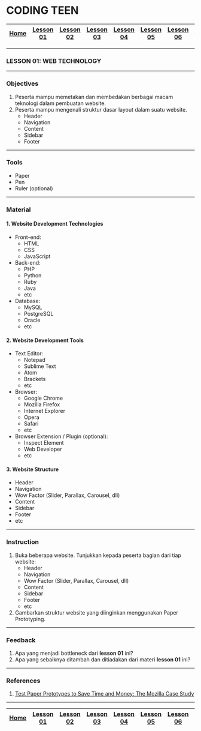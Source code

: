 # CODING TEEN

| [Home][0] | [Lesson 01][1] | [Lesson 02][2] | [Lesson 03][3] | [Lesson 04][4] | [Lesson 05][5] | [Lesson 06][6] | [Lesson 07][7] | [Presentation][8] | [Lesson 09][9] | [Lesson 10][10] | [Lesson 11][11] | [Presentation][12] |
|:---------:|:--------------:|:--------------:|:--------------:|:--------------:|:--------------:|:--------------------:|:--------------:|:-----------------:|:--------------:|:--------------------:|:--------------:|:-----------------:|

---

### LESSON 01: WEB TECHNOLOGY

---

### Objectives
1. Peserta mampu memetakan dan membedakan berbagai macam teknologi dalam pembuatan website.
2. Peserta mampu mengenali struktur dasar layout dalam suatu website.
    * Header
    * Navigation
    * Content
    * Sidebar
    * Footer

---

### Tools
  * Paper
  * Pen
  * Ruler (optional)

---

### Material

#### 1. Website Development Technologies
  * Front-end:
      * HTML
      * CSS
      * JavaScript
  * Back-end:
      * PHP
      * Python
      * Ruby
      * Java
      * etc
  * Database:
      * MySQL
      * PostgreSQL
      * Oracle
      * etc

#### 2. Website Development Tools
  * Text Editor:
      * Notepad
      * Sublime Text
      * Atom
      * Brackets
      * etc
  * Browser:
      * Google Chrome
      * Mozilla Firefox
      * Internet Explorer
      * Opera
      * Safari
      * etc
  * Browser Extension / Plugin (optional):
      * Inspect Element
      * Web Developer
      * etc

#### 3. Website Structure
  * Header
  * Navigation
  * Wow Factor (Slider, Parallax, Carousel, dll)
  * Content
  * Sidebar
  * Footer
  * etc

---

### Instruction
1. Buka beberapa website. Tunjukkan kepada peserta bagian dari tiap website:
    * Header
    * Navigation
    * Wow Factor (Slider, Parallax, Carousel, dll)
    * Content
    * Sidebar
    * Footer
    * etc
2. Gambarkan struktur website yang diinginkan menggunakan Paper Prototyping.

---

### Feedback
1. Apa yang menjadi bottleneck dari **lesson 01** ini?
2. Apa yang sebaiknya ditambah dan ditiadakan dari materi **lesson 01** ini?

---

### References
1. [Test Paper Prototypes to Save Time and Money: The Mozilla Case Study](https://www.nngroup.com/articles/mozilla-paper-prototype/ "Test Paper Prototypes to Save Time and Money: The Mozilla Case Study")

---

| [Home][0] | [Lesson 01][1] | [Lesson 02][2] | [Lesson 03][3] | [Lesson 04][4] | [Lesson 05][5] | [Lesson 06][6] | [Lesson 07][7] | [Presentation][8] | [Lesson 09][9] | [Lesson 10][10] | [Lesson 11][11] | [Presentation][12] |
|:---------:|:--------------:|:--------------:|:--------------:|:--------------:|:--------------:|:--------------------:|:--------------:|:-----------------:|:--------------:|:--------------------:|:--------------:|:-----------------:|

[0]: README.md "Home"
[1]: lesson-01.md "Web Technology"
[2]: lesson-02.md "Anchor & Paging"
[3]: lesson-03.md "Typography"
[4]: lesson-04.md "Form & Embed"
[5]: lesson-05.md "Topography"
[6]: lesson-06.md "Topography"
[7]: lesson-07.md "Framework"
[8]: lesson-08.md "Framework Lanjut"
[5]: lesson-09.md "Personal Project"
[6]: lesson-10.md "Consutlation"
[7]: lesson-11.md "Domain, Hosting dan Github Pages"
[8]: lesson-12.md "Presentation"
